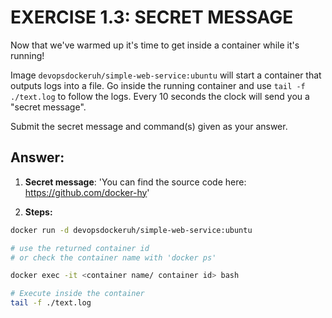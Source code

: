 # EXERCISE 1.3: SECRET MESSAGE

Now that we've warmed up it's time to get inside a container while it's running!

Image `devopsdockeruh/simple-web-service:ubuntu` will start a container that outputs logs into a file. Go inside the running container and use `tail -f ./text.log` to follow the logs. Every 10 seconds the clock will send you a "secret message".

Submit the secret message and command(s) given as your answer.

## Answer:

1. **Secret message**: 'You can find the source code here: https://github.com/docker-hy'

2. **Steps:**

```bash
docker run -d devopsdockeruh/simple-web-service:ubuntu

# use the returned container id 
# or check the container name with 'docker ps'

docker exec -it <container name/ container id> bash

# Execute inside the container
tail -f ./text.log
```
